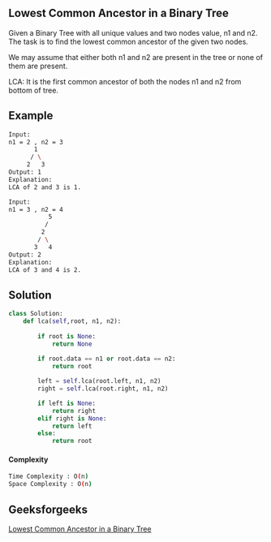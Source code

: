 ## Lowest Common Ancestor in a Binary Tree

Given a Binary Tree with all unique values and two nodes value, n1 and n2. The task is to find the lowest common ancestor of the given two nodes. 

We may assume that either both n1 and n2 are present in the tree or none of them are present.

LCA: It is the first common ancestor of both the nodes n1 and n2 from bottom of tree.




## Example 
```bash
Input:
n1 = 2 , n2 = 3  
       1 
      / \ 
     2   3
Output: 1
Explanation:
LCA of 2 and 3 is 1.

Input:
n1 = 3 , n2 = 4
           5    
          /    
         2  
        / \  
       3   4
Output: 2
Explanation:
LCA of 3 and 4 is 2. 
```
## Solution 

```python
class Solution:
    def lca(self,root, n1, n2):
       
	    if root is None:
		    return None
		    
	    if root.data == n1 or root.data == n2:
		    return root

	    left = self.lca(root.left, n1, n2)
	    right = self.lca(root.right, n1, n2)

	    if left is None:
	        return right
		elif right is None:
		    return left
		else:
		    return root
```
#### Complexity
```bash
Time Complexity : O(n)
Space Complexity : O(n)

```

## Geeksforgeeks
[Lowest Common Ancestor in a Binary Tree](https://practice.geeksforgeeks.org/problems/lowest-common-ancestor-in-a-binary-tree/1?page=1&difficulty[]=1&company[]=Google&category[]=Tree&sortBy=submissions)
